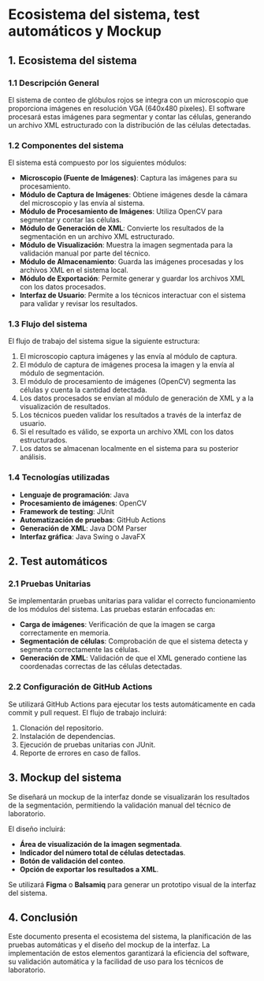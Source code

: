 # Ecosistema del sistema, test automáticos y Mockup

## 1. Ecosistema del sistema

### 1.1 Descripción General
El sistema de conteo de glóbulos rojos se integra con un microscopio que proporciona imágenes en resolución VGA (640x480 píxeles). El software procesará estas imágenes para segmentar y contar las células, generando un archivo XML estructurado con la distribución de las células detectadas.

### 1.2 Componentes del sistema
El sistema está compuesto por los siguientes módulos:

- **Microscopio (Fuente de Imágenes)**: Captura las imágenes para su procesamiento.
- **Módulo de Captura de Imágenes**: Obtiene imágenes desde la cámara del microscopio y las envía al sistema.
- **Módulo de Procesamiento de Imágenes**: Utiliza OpenCV para segmentar y contar las células.
- **Módulo de Generación de XML**: Convierte los resultados de la segmentación en un archivo XML estructurado.
- **Módulo de Visualización**: Muestra la imagen segmentada para la validación manual por parte del técnico.
- **Módulo de Almacenamiento**: Guarda las imágenes procesadas y los archivos XML en el sistema local.
- **Módulo de Exportación**: Permite generar y guardar los archivos XML con los datos procesados.
- **Interfaz de Usuario**: Permite a los técnicos interactuar con el sistema para validar y revisar los resultados.

### 1.3 Flujo del sistema
El flujo de trabajo del sistema sigue la siguiente estructura:

1. El microscopio captura imágenes y las envía al módulo de captura.
2. El módulo de captura de imágenes procesa la imagen y la envía al módulo de segmentación.
3. El módulo de procesamiento de imágenes (OpenCV) segmenta las células y cuenta la cantidad detectada.
4. Los datos procesados se envían al módulo de generación de XML y a la visualización de resultados.
5. Los técnicos pueden validar los resultados a través de la interfaz de usuario.
6. Si el resultado es válido, se exporta un archivo XML con los datos estructurados.
7. Los datos se almacenan localmente en el sistema para su posterior análisis.

### 1.4 Tecnologías utilizadas
- **Lenguaje de programación**: Java
- **Procesamiento de imágenes**: OpenCV
- **Framework de testing**: JUnit
- **Automatización de pruebas**: GitHub Actions
- **Generación de XML**: Java DOM Parser
- **Interfaz gráfica**: Java Swing o JavaFX

## 2. Test automáticos

### 2.1 Pruebas Unitarias
Se implementarán pruebas unitarias para validar el correcto funcionamiento de los módulos del sistema. Las pruebas estarán enfocadas en:

- **Carga de imágenes**: Verificación de que la imagen se carga correctamente en memoria.
- **Segmentación de células**: Comprobación de que el sistema detecta y segmenta correctamente las células.
- **Generación de XML**: Validación de que el XML generado contiene las coordenadas correctas de las células detectadas.

### 2.2 Configuración de GitHub Actions
Se utilizará GitHub Actions para ejecutar los tests automáticamente en cada commit y pull request. El flujo de trabajo incluirá:

1. Clonación del repositorio.
2. Instalación de dependencias.
3. Ejecución de pruebas unitarias con JUnit.
4. Reporte de errores en caso de fallos.

## 3. Mockup del sistema

Se diseñará un mockup de la interfaz donde se visualizarán los resultados de la segmentación, permitiendo la validación manual del técnico de laboratorio.

El diseño incluirá:

- **Área de visualización de la imagen segmentada**.
- **Indicador del número total de células detectadas**.
- **Botón de validación del conteo**.
- **Opción de exportar los resultados a XML**.

Se utilizará **Figma** o **Balsamiq** para generar un prototipo visual de la interfaz del sistema.

## 4. Conclusión

Este documento presenta el ecosistema del sistema, la planificación de las pruebas automáticas y el diseño del mockup de la interfaz. La implementación de estos elementos garantizará la eficiencia del software, su validación automática y la facilidad de uso para los técnicos de laboratorio.
